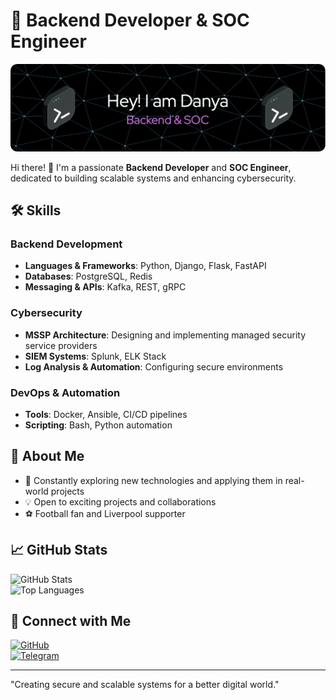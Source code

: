 # 🌟 Backend Developer & SOC Engineer  

![Header](./header.png)

Hi there! 👋 I'm a passionate **Backend Developer** and **SOC Engineer**, dedicated to building scalable systems and enhancing cybersecurity.  

## 🛠️ Skills  
### Backend Development  
- **Languages & Frameworks**: Python, Django, Flask, FastAPI  
- **Databases**: PostgreSQL, Redis  
- **Messaging & APIs**: Kafka, REST, gRPC  

### Cybersecurity  
- **MSSP Architecture**: Designing and implementing managed security service providers  
- **SIEM Systems**: Splunk, ELK Stack  
- **Log Analysis & Automation**: Configuring secure environments  

### DevOps & Automation  
- **Tools**: Docker, Ansible, CI/CD pipelines  
- **Scripting**: Bash, Python automation  

## 🌱 About Me  
- 🚀 Constantly exploring new technologies and applying them in real-world projects  
- 💡 Open to exciting projects and collaborations  
- ⚽ Football fan and Liverpool supporter  

## 📈 GitHub Stats  

![GitHub Stats](https://github-readme-stats.vercel.app/api?username=Danya-Djan&show_icons=true&theme=radical)  
![Top Languages](https://github-readme-stats.vercel.app/api/top-langs/?username=Danya-Djan&layout=compact&theme=radical)  

## 🤝 Connect with Me  

[![GitHub](https://img.shields.io/badge/GitHub-%2312100E.svg?style=for-the-badge&logo=github&logoColor=white)](https://github.com/Danya-Djan)  
[![Telegram](https://img.shields.io/badge/Telegram-2CA5E0?style=for-the-badge&logo=telegram&logoColor=white)](https://t.me/danyadjan)  

---

"Creating secure and scalable systems for a better digital world."  
